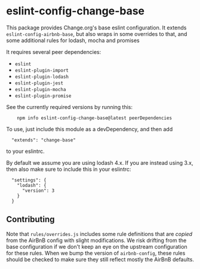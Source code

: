 # eslint-config-change-base

This package provides Change.org's base eslint configuration.  It extends
`eslint-config-airbnb-base`, but also wraps in some overrides to that, and some additional rules for
lodash, mocha and promises

It requires several peer dependencies:
 * `eslint`
 * `eslint-plugin-import`
 * `eslint-plugin-lodash`
 * `eslint-plugin-jest`
 * `eslint-plugin-mocha`
 * `eslint-plugin-promise`

See the currently required versions by running this:
```
	npm info eslint-config-change-base@latest peerDependencies
```

To use, just include this module as a devDependency, and then add
```
  "extends": "change-base"
```
to your eslintrc.

By default we assume you are using lodash 4.x.  If you are instead using 3.x, then also make sure to
include this in your eslintrc:
```
  "settings": {
    "lodash": {
      "version": 3
    }
  }
```

## Contributing

Note that `rules/overrides.js` includes some rule definitions that are _copied_ from the AirBnB
config with slight modifications.  We risk drifting from the base configuration if we don't keep an
eye on the upstream configuration for these rules.  When we bump the version of `airbnb-config`,
these rules should be checked to make sure they still reflect mostly the AirBnB defaults.
